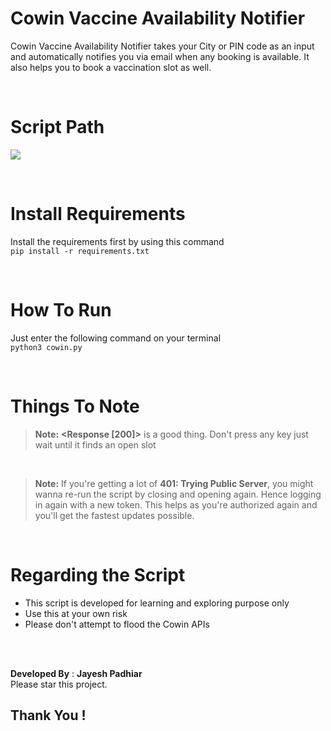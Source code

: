 # Cowin Vaccine Availability Notifier

Cowin Vaccine Availability Notifier takes your City or PIN code as an input and automatically notifies you via email when any booking is available. It also helps you to book a vaccination slot as well.

<br />

# Script Path

[![](https://mermaid.ink/img/eyJjb2RlIjoiZ3JhcGhcbkEoKFN0YXJ0KSkgLS0-IFkoKExvZyBJbikpXG5ZIC0tPiBEe1NlbGVjdH1cbkQgLS0gU2VhcmNoIEJ5IENpdHkgLS0tPiBFKFNlbGVjdCBDaXR5KVxuRSAtLT4gRyhFbnRlciBQcmVmZXJyZWQgUGluY29kZXMpXG5EIC0tIFNlYXJjaCBCeSBQSU4gLS0-IEgoRW50ZXIgUGluY29kZSlcbkcgLS0-IEkoKFdhaXQgdW50aWwgRm91bmQpKVxuXG5JIC0tIEZvdW5kIC0tLT4gWntXYW50IENlbnRlcj99XG5cbkggLS0-IElcblogLS0gWWVzIC0tPiBKKFNlbGVjdCBDZW50ZXIpXG5aIC0tIE5vIC0tLT4gSVxuSiAtLT4gSyhFbnRlciBPVFAgdGhhdCBjYW1lIG9uIHlvdXIgcGhvbmUpXG5LIC0tPiBMKFNlbGVjdCBCZW5pZmljaWFyeSlcbkwgLS0-IE0oRW50ZXIgQ2FwdGNoYSlcbk0gLS0-IE4oKEFwcG9pbnRtZW50IEJvb2tlZCEpKSIsIm1lcm1haWQiOnsidGhlbWUiOiJmb3Jlc3QifSwidXBkYXRlRWRpdG9yIjpmYWxzZSwiYXV0b1N5bmMiOnRydWUsInVwZGF0ZURpYWdyYW0iOmZhbHNlfQ)](https://mermaid-js.github.io/mermaid-live-editor/edit##eyJjb2RlIjoiZ3JhcGhcbkEoKFN0YXJ0KSkgLS0-IFkoKExvZyBJbikpXG5ZIC0tPiBEe1NlbGVjdH1cbkQgLS0gU2VhcmNoIEJ5IENpdHkgLS0tPiBFKFNlbGVjdCBDaXR5KVxuRSAtLT4gRyhFbnRlciBQcmVmZXJlZCBQaW5jb2RlcylcbkQgLS0gU2VhcmNoIEJ5IFBJTiAtLT4gSChFbnRlciBQaW5jb2RlKVxuRyAtLT4gSSgoV2FpdCB1bnRpbCBGb3VuZCkpXG5cbkkgLS0gRm91bmQgLS0tPiBae1dhbnQgQ2VudGVyP31cblxuSCAtLT4gSVxuWiAtLSBZZXMgLS0-IEooU2VsZWN0IENlbnRlcilcblogLS0gTm8gLS0tPiBJXG5KIC0tPiBLKEVudGVyIE9UUCB0aGF0IGNhbWUgb24geW91ciBwaG9uZSlcbksgLS0-IEwoU2VsZWN0IEJlbmlmaWNpYXJ5KVxuTCAtLT4gTShFbnRlciBDYXB0Y2hhKVxuTSAtLT4gTigoQXBwb2ludG1lbnQgQm9va2VkISkpIiwibWVybWFpZCI6IntcbiAgXCJ0aGVtZVwiOiBcImZvcmVzdFwiXG59IiwidXBkYXRlRWRpdG9yIjpmYWxzZSwiYXV0b1N5bmMiOnRydWUsInVwZGF0ZURpYWdyYW0iOmZhbHNlfQ)

<br />

# Install Requirements
Install the requirements first by using this command
<br />
`pip install -r requirements.txt`

<br />


# How To Run
Just enter the following command on your terminal
<br />
`python3 cowin.py`

<br />

# Things To Note
> **Note:** **<Response [200]>** is a good thing. Don't press any key just wait until it finds an open slot

<br />

> **Note:** If you're getting a lot of **401: Trying Public Server**, you might wanna re-run the script by closing and opening again. Hence logging in again with a new token. This helps as you're authorized again and you'll get the fastest updates possible.

<br />

# Regarding the Script

- This script is developed for learning and exploring purpose only
- Use this at your own risk
- Please don't attempt to flood the Cowin APIs

<br /><br />


**Developed By** : **Jayesh Padhiar**
<br />
Please star this project.
## Thank You !

